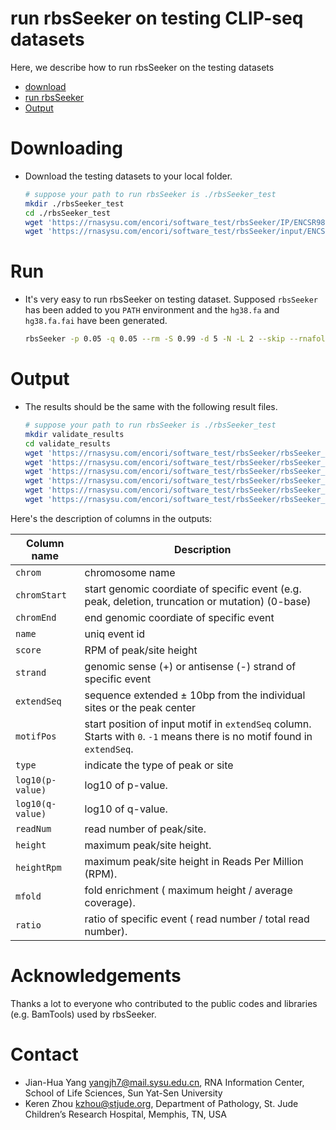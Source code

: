 # run rbsSeeker on testing CLIP-seq datasets
Here, we describe how to run rbsSeeker on the testing datasets

- [download](#Downloading)
- [run rbsSeeker](#Run)
- [Output](#Output)

# Downloading
* Download the testing datasets to your local folder.

    ```bash
    # suppose your path to run rbsSeeker is ./rbsSeeker_test
    mkdir ./rbsSeeker_test
    cd ./rbsSeeker_test
    wget 'https://rnasysu.com/encori/software_test/rbsSeeker/IP/ENCSR987FTF-rep1.STAR.Aligned.sortedByCoord.out.bam'
    wget 'https://rnasysu.com/encori/software_test/rbsSeeker/input/ENCSR799EKA-rep1.STAR.Aligned.sortedByCoord.out.bam'
    ```

# Run
* It's very easy to run rbsSeeker on testing dataset. Supposed `rbsSeeker` has been added to you `PATH` environment and the `hg38.fa` and `hg38.fa.fai` have been generated.
    ```bash
    rbsSeeker -p 0.05 -q 0.05 --rm -S 0.99 -d 5 -N -L 2 --skip --rnafold --fa hg38.fa --fai hg38.fa.fai --treat ./ENCSR987FTF-rep1.STAR.Aligned.sortedByCoord.out.bam --control ./ENCSR799EKA-rep1.STAR.Aligned.sortedByCoord.out.bam --outdir ./ --prefix ENCSR987FTF-rep1
    ```

# Output
* The results should be the same with the following result files.

    ```bash
    # suppose your path to run rbsSeeker is ./rbsSeeker_test
    mkdir validate_results
    cd validate_results
    wget 'https://rnasysu.com/encori/software_test/rbsSeeker/rbsSeeker_output/ENCSR987FTF-repl_Insertion.bed'
    wget 'https://rnasysu.com/encori/software_test/rbsSeeker/rbsSeeker_output/ENCSR987FTF-repl_Peak.bed'
    wget 'https://rnasysu.com/encori/software_test/rbsSeeker/rbsSeeker_output/ENCSR987FTF-repl_Truncation.bed'
    wget 'https://rnasysu.com/encori/software_test/rbsSeeker/rbsSeeker_output/ENCSR987FTF-repl_Mutation.bed'
    wget 'https://rnasysu.com/encori/software_test/rbsSeeker/rbsSeeker_output/ENCSR987FTF-repl_End.bed'
    wget 'https://rnasysu.com/encori/software_test/rbsSeeker/rbsSeeker_output/ENCSR987FTF-repl_Deletion.bed'
    ```

Here's the description of columns in the outputs:

| Column name      | Description
| -----------      |----------
| `chrom`          | chromosome name
| `chromStart`     | start genomic coordiate of specific event (e.g. peak, deletion, truncation or mutation) (0-base)
| `chromEnd`       | end genomic coordiate of specific event
| `name`           | uniq event id
| `score`          | RPM of peak/site height
| `strand`         | genomic sense (+) or antisense (-) strand of specific event
| `extendSeq`      | sequence extended ± 10bp from the individual sites or the peak center
| `motifPos`       | start position of input motif in `extendSeq` column. Starts with `0`. `-1` means there is no motif found in `extendSeq`.
| `type`           | indicate the type of peak or site
| `log10(p-value)` | log10 of p-value.
| `log10(q-value)` | log10 of q-value.
| `readNum`        | read number of peak/site.
| `height`         | maximum peak/site height.
| `heightRpm`      | maximum peak/site height in Reads Per Million (RPM).
| `mfold`          | fold enrichment ( maximum height / average coverage).
| `ratio`          | ratio of specific event ( read number / total read number).

# Acknowledgements
Thanks a lot to everyone who contributed to the public codes and libraries (e.g. BamTools) used by rbsSeeker.

# Contact
* Jian-Hua Yang <yangjh7@mail.sysu.edu.cn>, RNA Information Center, School of Life Sciences, Sun Yat-Sen University<BR>
* Keren Zhou <kzhou@stjude.org>, Department of Pathology, St. Jude Children’s Research Hospital, Memphis, TN, USA<BR>
